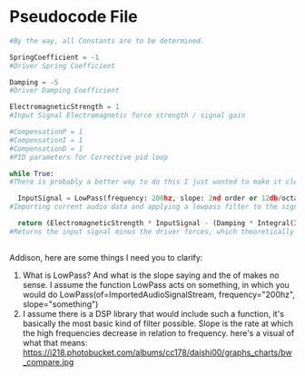 # Pseudocode File

```python
#By the way, all Constants are to be determined.

SpringCoefficient = -1
#Driver Spring Coefficient

Damping = -5
#Driver Damping Coefficient

ElectromagneticStrength = 1
#Input Signal Electromagnetic force strength / signal gain

#CompensationP = 1
#CompensationI = 1
#CompensationD = 1
#PID parameters for Corrective pid loop

while True:
#There is probably a better way to do this I just wanted to make it clear that this is a forever repeating loop.

  InputSignal = LowPass(frequency: 200hz, slope: 2nd order or 12db/octave) of (Imported Audio Signal Stream)
#Importing current audio data and applying a lowpass filter to the signal

  return (ElectromagneticStrength * InputSignal - (Damping * Integral(InputSignal) + SpringCoefficient * Integral^2(InputSignal))
#Returns the input signal minus the driver forces, which theoretically creates a total net force on the driver that is proportional to InputSignal
  
```
Addison, here are some things I need you to clarify:
1. What is LowPass? And what is the slope saying and the of makes no sense. I assume the function LowPass acts on something, in which you would do LowPass(of=ImportedAudioSignalStream, frequency="200hz", slope="something")
  1. I assume there is a DSP library that would include such a function, it's basically the most basic kind of filter possible. Slope is the rate at which the high frequencies decrease in relation to frequency. here's a visual of what that means: https://i218.photobucket.com/albums/cc178/daishi00/graphs_charts/bw_compare.jpg
